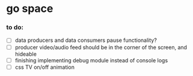 # go space

### to do:

- [ ] data producers and data consumers pause functionality?
- [ ] producer video/audio feed should be in the corner of the screen, and hideable
- [ ] finishing implementing debug module instead of console logs
- [ ] css TV on/off animation
